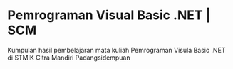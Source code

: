 # Pemrograman Visual Basic .NET | SCM

Kumpulan hasil pembelajaran mata kuliah Pemrograman Visula Basic .NET di STMIK Citra Mandiri Padangsidempuan
